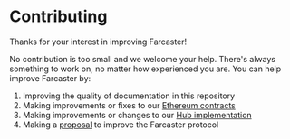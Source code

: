 # Contributing

Thanks for your interest in improving Farcaster!

No contribution is too small and we welcome your help. There's always something to work on, no matter how
experienced you are. You can help improve Farcaster by:

1. Improving the quality of documentation in this repository
2. Making improvements or fixes to our [Ethereum contracts](https://github.com/farcasterxyz/contracts)
3. Making improvements or changes to our [Hub implementation](https://github.com/farcasterxyz/hub)
4. Making a [proposal](<(https://github.com/farcasterxyz/protocol/discussions/categories/proposals).>) to improve the Farcaster protocol
